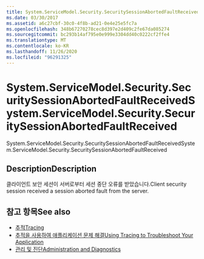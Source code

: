 ```yaml
---
title: System.ServiceModel.Security.SecuritySessionAbortedFaultReceived
ms.date: 03/30/2017
ms.assetid: a6c27cbf-30c0-4f8b-ad21-0e4e25e5fc7a
ms.openlocfilehash: 348b67270278cec8d397e2d409c2fe67da085274
ms.sourcegitcommit: bc293b14af795e0e999e3304dd40c0222cf2ffe4
ms.translationtype: MT
ms.contentlocale: ko-KR
ms.lasthandoff: 11/26/2020
ms.locfileid: "96291325"
---
```

# <a name="systemservicemodelsecuritysecuritysessionabortedfaultreceived"></a><span data-ttu-id="ccbaa-102">System.ServiceModel.Security.SecuritySessionAbortedFaultReceived</span><span class="sxs-lookup"><span data-stu-id="ccbaa-102">System.ServiceModel.Security.SecuritySessionAbortedFaultReceived</span></span>

<span data-ttu-id="ccbaa-103">System.ServiceModel.Security.SecuritySessionAbortedFaultReceived</span><span class="sxs-lookup"><span data-stu-id="ccbaa-103">System.ServiceModel.Security.SecuritySessionAbortedFaultReceived</span></span>  
  
## <a name="description"></a><span data-ttu-id="ccbaa-104">Description</span><span class="sxs-lookup"><span data-stu-id="ccbaa-104">Description</span></span>  

 <span data-ttu-id="ccbaa-105">클라이언트 보안 세션이 서버로부터 세션 중단 오류를 받았습니다.</span><span class="sxs-lookup"><span data-stu-id="ccbaa-105">Client security session received a session aborted fault from the server.</span></span>  
  
## <a name="see-also"></a><span data-ttu-id="ccbaa-106">참고 항목</span><span class="sxs-lookup"><span data-stu-id="ccbaa-106">See also</span></span>

- [<span data-ttu-id="ccbaa-107">추적</span><span class="sxs-lookup"><span data-stu-id="ccbaa-107">Tracing</span></span>](index.md)
- [<span data-ttu-id="ccbaa-108">추적을 사용하여 애플리케이션 문제 해결</span><span class="sxs-lookup"><span data-stu-id="ccbaa-108">Using Tracing to Troubleshoot Your Application</span></span>](using-tracing-to-troubleshoot-your-application.md)
- [<span data-ttu-id="ccbaa-109">관리 및 진단</span><span class="sxs-lookup"><span data-stu-id="ccbaa-109">Administration and Diagnostics</span></span>](../index.md)
